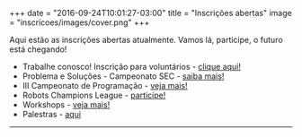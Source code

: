 +++
date = "2016-09-24T10:01:27-03:00"
title = "Inscrições abertas"
image = "inscricoes/images/cover.png"
+++

Aqui estão as inscrições abertas atualmente. Vamos lá, participe, o futuro está chegando!

* Trabalhe conosco! Inscrição para voluntários - <a href="/voluntarios">clique aqui!</a>
* Problema e Soluções - Campeonato SEC - <a href="/post/problema-e-solucoes">saiba mais!</a>
* III Campeonato de Programação - <a href="/post/iii-campeonato-programacao">veja mais!</a>
* Robots Champions League - <a href="https://robotschampionsleague.github.io/" target="_blank">participe!</a>
* Workshops - <a href="/post/workshops">veja mais!</a>
* Palestras - <a href="/post/palestras">aqui</a>

<hr/>
